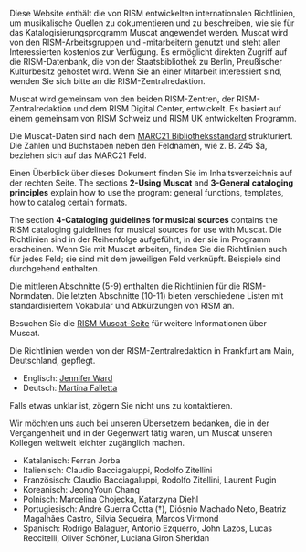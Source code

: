 
Diese Website enthält die von RISM entwickelten internationalen Richtlinien, um musikalische Quellen zu dokumentieren und zu beschreiben, wie sie für das Katalogisierungsprogramm Muscat angewendet werden. Muscat wird von den RISM-Arbeitsgruppen und -mitarbeitern genutzt und steht allen Interessierten kostenlos zur Verfügung. Es ermöglicht direkten Zugriff auf die RISM-Datenbank, die von der Staatsbibliothek zu Berlin, Preußischer Kulturbesitz gehostet wird. Wenn Sie an einer Mitarbeit interessiert sind, wenden Sie sich bitte an die RISM-Zentralredaktion.

Muscat wird gemeinsam von den beiden RISM-Zentren, der RISM-Zentralredaktion und dem RISM Digital Center, entwickelt. Es basiert auf einem gemeinsam von RISM Schweiz und RISM UK entwickelten Programm.

Die Muscat-Daten sind nach dem [MARC21 Bibliotheksstandard](https://www.loc.gov/marc/) strukturiert. Die Zahlen und Buchstaben neben den Feldnamen, wie z. B. 245 $a, beziehen sich auf das MARC21 Feld.

Einen Überblick über dieses Dokument finden Sie im Inhaltsverzeichnis auf der rechten Seite. The sections **2-Using Muscat** and **3-General cataloging principles** explain how to use the program: general functions, templates, how to catalog certain formats.

The section **4-Cataloging guidelines for musical sources** contains the RISM cataloging guidelines for musical sources for use with Muscat. Die Richtlinien sind in der Reihenfolge aufgeführt, in der sie im Programm erscheinen. Wenn Sie mit Muscat arbeiten, finden Sie die Richtlinien auch für jedes Feld; sie sind mit dem jeweiligen Feld verknüpft. Beispiele sind durchgehend enthalten.

Die mittleren Abschnitte (5-9) enthalten die Richtlinien für die RISM-Normdaten. Die letzten Abschnitte (10-11) bieten verschiedene Listen mit standardisiertem Vokabular und Abkürzungen von RISM an.

Besuchen Sie die [RISM Muscat-Seite](https://rism.info/community/muscat.html) für weitere Informationen über Muscat.

Die Richtlinien werden von der RISM-Zentralredaktion in Frankfurt am Main, Deutschland, gepflegt.
 - Englisch: [Jennifer Ward](mailto:jennifer.ward@rism.info)
 - Deutsch: [Martina Falletta](mailto:martina.falletta@rism.info)

Falls etwas unklar ist, zögern Sie nicht uns zu kontaktieren.

Wir möchten uns auch bei unseren Übersetzern bedanken, die in der Vergangenheit und in der Gegenwart tätig waren, um Muscat unseren Kollegen weltweit leichter zugänglich machen.
 - Katalanisch: Ferran Jorba
 - Italienisch: Claudio Bacciagaluppi, Rodolfo Zitellini
 - Französisch: Claudio Bacciagaluppi, Rodolfo Zitellini, Laurent Pugin
 - Koreanisch: JeongYoun Chang
 - Polnisch: Marcelina Chojecka, Katarzyna Diehl
 - Portugiesisch: André Guerra Cotta (†), Diósnio Machado Neto, Beatriz Magalhães Castro, Silvia Sequeira, Marcos Virmond
 - Spanisch: Rodrigo Balaguer, Antonio Ezquerro, John Lazos, Lucas Reccitelli, Oliver Schöner, Luciana Giron Sheridan  
